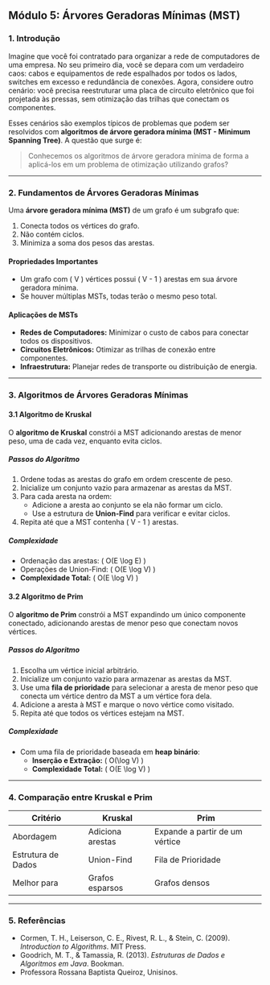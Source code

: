## **Módulo 5: Árvores Geradoras Mínimas (MST)**

### **1. Introdução**

Imagine que você foi contratado para organizar a rede de computadores de uma empresa. No seu primeiro dia, você se depara com um verdadeiro caos: cabos e equipamentos de rede espalhados por todos os lados, switches em excesso e redundância de conexões. Agora, considere outro cenário: você precisa reestruturar uma placa de circuito eletrônico que foi projetada às pressas, sem otimização das trilhas que conectam os componentes. 

Esses cenários são exemplos típicos de problemas que podem ser resolvidos com **algoritmos de árvore geradora mínima (MST - Minimum Spanning Tree)**. A questão que surge é:

> Conhecemos os algoritmos de árvore geradora mínima de forma a aplicá-los em um problema de otimização utilizando grafos?

---

### **2. Fundamentos de Árvores Geradoras Mínimas**

Uma **árvore geradora mínima (MST)** de um grafo é um subgrafo que:

1. Conecta todos os vértices do grafo.
2. Não contém ciclos.
3. Minimiza a soma dos pesos das arestas.

#### **Propriedades Importantes**

- Um grafo com \( V \) vértices possui \( V - 1 \) arestas em sua árvore geradora mínima.
- Se houver múltiplas MSTs, todas terão o mesmo peso total.

#### **Aplicações de MSTs**

- **Redes de Computadores:** Minimizar o custo de cabos para conectar todos os dispositivos.
- **Circuitos Eletrônicos:** Otimizar as trilhas de conexão entre componentes.
- **Infraestrutura:** Planejar redes de transporte ou distribuição de energia.

---

### **3. Algoritmos de Árvores Geradoras Mínimas**

#### **3.1 Algoritmo de Kruskal**

O **algoritmo de Kruskal** constrói a MST adicionando arestas de menor peso, uma de cada vez, enquanto evita ciclos.

##### **Passos do Algoritmo**

1. Ordene todas as arestas do grafo em ordem crescente de peso.
2. Inicialize um conjunto vazio para armazenar as arestas da MST.
3. Para cada aresta na ordem:
   - Adicione a aresta ao conjunto se ela não formar um ciclo.
   - Use a estrutura de **Union-Find** para verificar e evitar ciclos.
4. Repita até que a MST contenha \( V - 1 \) arestas.

##### **Complexidade**

- Ordenação das arestas: \( O(E \log E) \)
- Operações de Union-Find: \( O(E \log V) \)
- **Complexidade Total:** \( O(E \log V) \)

#### **3.2 Algoritmo de Prim**

O **algoritmo de Prim** constrói a MST expandindo um único componente conectado, adicionando arestas de menor peso que conectam novos vértices.

##### **Passos do Algoritmo**

1. Escolha um vértice inicial arbitrário.
2. Inicialize um conjunto vazio para armazenar as arestas da MST.
3. Use uma **fila de prioridade** para selecionar a aresta de menor peso que conecta um vértice dentro da MST a um vértice fora dela.
4. Adicione a aresta à MST e marque o novo vértice como visitado.
5. Repita até que todos os vértices estejam na MST.

##### **Complexidade**

- Com uma fila de prioridade baseada em **heap binário**:
  - **Inserção e Extração:** \( O(\log V) \)
  - **Complexidade Total:** \( O(E \log V) \)

---

### **4. Comparação entre Kruskal e Prim**

| **Critério**            | **Kruskal**                     | **Prim**                       |
|-------------------------|---------------------------------|---------------------------------|
| Abordagem              | Adiciona arestas               | Expande a partir de um vértice |
| Estrutura de Dados     | Union-Find                     | Fila de Prioridade             |
| Melhor para            | Grafos esparsos                | Grafos densos                  |

---

### **5. Referências**

- Cormen, T. H., Leiserson, C. E., Rivest, R. L., & Stein, C. (2009). *Introduction to Algorithms*. MIT Press.
- Goodrich, M. T., & Tamassia, R. (2013). *Estruturas de Dados e Algoritmos em Java*. Bookman.
- Professora Rossana Baptista Queiroz, Unisinos.

